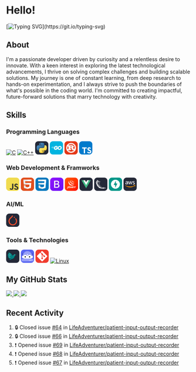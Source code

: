# Hello!

[![Typing SVG](https://readme-typing-svg.demolab.com?font=Fira+Code&width=435&lines=I'm+Life+Adventurer!;Talk+is+cheap.+Show+me+the+code.;Pioneering+a+future+where+technology+and+creativity+coexist+in+harmony.)](https://git.io/typing-svg)

## About

I'm a passionate developer driven by curiosity and a relentless desire to innovate. With a keen interest in exploring the latest technological advancements, I thrive on solving complex challenges and building scalable solutions. My journey is one of constant learning, from deep research to hands-on experimentation, and I always strive to push the boundaries of what's possible in the coding world. I'm committed to creating impactful, future-forward solutions that marry technology with creativity.

## Skills

### Programming Languages

<p align="left">
  <a href="https://docs.microsoft.com/en-us/cpp/?view=msvc-170" target="_blank" rel="noreferrer"><img src="https://raw.githubusercontent.com/danielcranney/readme-generator/main/public/icons/skills/c-colored.svg" width="36" height="36" alt="C" /></a>
  <a href="https://docs.microsoft.com/en-us/cpp/?view=msvc-170" target="_blank" rel="noreferrer"><img src="https://raw.githubusercontent.com/danielcranney/readme-generator/main/public/icons/skills/cplusplus-colored.svg" width="36" height="36" alt="C++" /></a>
  <a href="https://www.python.org/" target="_blank" rel="noreferrer"><img src="https://raw.githubusercontent.com/tandpfun/skill-icons/refs/heads/main/icons/Python-Dark.svg" width="36" height="36" alt="Python" /></a>
  <a href="https://go.dev/doc/" target="_blank" rel="noreferrer"><img src="https://raw.githubusercontent.com/tandpfun/skill-icons/refs/heads/main/icons/GoLang.svg" width="36" height="36" alt="Go" /></a>
  <a href="https://www.rust-lang.org/" target="_blank" rel="noreferrer"><img src="https://raw.githubusercontent.com/tandpfun/skill-icons/refs/heads/main/icons/Rust.svg" width="36" height="36" alt="Rust"/></a>
  <a href="https://www.typescriptlang.org/" target="_blank" rel="noreferrer"><img src="https://raw.githubusercontent.com/tandpfun/skill-icons/refs/heads/main/icons/TypeScript.svg" width="36" height="36" alt="TypeScript" /></a>
</p>

### Web Development & Framworks

<p align="left">
  <a href="https://developer.mozilla.org/en-US/docs/Web/JavaScript" target="_blank" rel="noreferrer"><img src="https://raw.githubusercontent.com/tandpfun/skill-icons/refs/heads/main/icons/JavaScript.svg" width="36" height="36" alt="JavaScript" /></a>
  <a href="https://developer.mozilla.org/en-US/docs/Glossary/HTML5" target="_blank" rel="noreferrer"><img src="https://raw.githubusercontent.com/tandpfun/skill-icons/refs/heads/main/icons/HTML.svg" width="36" height="36" alt="HTML5" /></a>
  <a href="https://www.w3.org/TR/CSS/#css" target="_blank" rel="noreferrer"><img src="https://raw.githubusercontent.com/tandpfun/skill-icons/refs/heads/main/icons/CSS.svg" width="36" height="36" alt="CSS3" /></a>
  <a href="https://getbootstrap.com/" target="_blank" rel="noreferrer"><img src="https://raw.githubusercontent.com/tandpfun/skill-icons/refs/heads/main/icons/Bootstrap.svg" width="36" height="36" alt="Bootstrap" /></a>
  <a href="https://jquery.com/" target="_blank" rel="noreferrer"><img src="https://raw.githubusercontent.com/tandpfun/skill-icons/refs/heads/main/icons/JQuery.svg" width="36" height="36" alt="JQuery" /></a>
  <a href="https://vuejs.org/" target="_blank" rel="noreferrer"><img src="https://raw.githubusercontent.com/tandpfun/skill-icons/refs/heads/main/icons/VueJS-Dark.svg" width="36" height="36" alt="Vue" /></a>
  <a href="https://palletsprojects.com/projects/flask" target="_blank" rel="noreferrer"><img src="https://raw.githubusercontent.com/tandpfun/skill-icons/refs/heads/main/icons/Flask-Dark.svg" width="36" height="36" alt="Flask" /></a>
  <a href="https://fastapi.tiangolo.com/" target="_blank" rel="noreferrer"><img src="https://raw.githubusercontent.com/tandpfun/skill-icons/refs/heads/main/icons/FastAPI.svg" width="36" height="36" alt="FastAPI" /></a>
  <a href="https://aws.amazon.com/" target="_blank" rel="noreferrer"><img src="https://raw.githubusercontent.com/tandpfun/skill-icons/refs/heads/main/icons/AWS-Dark.svg" width="36" height="36" alt="AWS"/></a>
</p>

### AI/ML

<a href="https://pytorch.org/" target="_blank" rel="noreferrer"><img src="https://raw.githubusercontent.com/tandpfun/skill-icons/refs/heads/main/icons/PyTorch-Dark.svg" width="36" height="36" alt="PyTorch"/></a>


### Tools & Technologies

<p align="left">
  <a href="https://www.latex-project.org/" target="_blank" rel="noreferrer"><img src="https://raw.githubusercontent.com/tandpfun/skill-icons/refs/heads/main/icons/LaTeX-Dark.svg" width="36" height="36" alt="LaTeX"/></a>
  <a href="https://discord.com/developers/docs/intro" target="_blank" rel="noreferrer"><img src="https://raw.githubusercontent.com/tandpfun/skill-icons/refs/heads/main/icons/DiscordBots.svg" width="36" height="36" alt="DiscordBots"/></a>
  <a href="https://git-scm.com/" target="_blank" rel="noreferrer"><img src="https://raw.githubusercontent.com/tandpfun/skill-icons/refs/heads/main/icons/Git.svg" width="36" height="36" alt="Git" /></a>
  <a href="https://www.linux.org" target="_blank" rel="noreferrer"><img src="https://raw.githubusercontent.com/danielcranney/readme-generator/main/public/icons/skills/linux-colored.svg" width="36" height="36" alt="Linux" /></a>
</p>
<!--   <a href="https://www.oracle.com/java/" target="_blank" rel="noreferrer"><img src="https://raw.githubusercontent.com/danielcranney/readme-generator/main/public/icons/skills/java-colored.svg" width="36" height="36" alt="Java" /></a> -->
<!--   <a href="https://docs.microsoft.com/en-us/dotnet/csharp/" target="_blank" rel="noreferrer"><img src="https://raw.githubusercontent.com/danielcranney/readme-generator/main/public/icons/skills/csharp-colored.svg" width="36" height="36" alt="C#" /></a> -->
<!--   <a href="https://angular.io/" target="_blank" rel="noreferrer"><img src="https://raw.githubusercontent.com/danielcranney/readme-generator/main/public/icons/skills/angularjs-colored.svg" width="36" height="36" alt="Angular" /></a> -->

<!-- 
<p align="left"> <a href="https://www.github.com/Lifeadventurer" target="_blank" rel="noreferrer"> <picture> <source media="(prefers-color-scheme: dark)" srcset="https://raw.githubusercontent.com/danielcranney/readme-generator/main/public/icons/socials/github-dark.svg" /> <source media="(prefers-color-scheme: light)" srcset="https://raw.githubusercontent.com/danielcranney/readme-generator/main/public/icons/socials/github.svg" /> <img src="https://raw.githubusercontent.com/danielcranney/readme-generator/main/public/icons/socials/github.svg" width="32" height="32" /> </picture> </a></p>
-->
## My GitHub Stats
<p>

<a href="https://github.com/lifeadventurer">
  <img width="345em" src="https://github-readme-stats.vercel.app/api?username=lifeadventurer&count_private=true&theme=tokyonight&show_icons=true&rank_icon=percentile&show=prs_merged_percentage&disable_animations=true&hide_border=true"/>
  <img width="225em" src="https://github-readme-stats.vercel.app/api/top-langs/?username=lifeadventurer&layout=compact&hide=css,HTML,shell,batchfile&langs_count=10&theme=tokyonight&exclude_repo=old-blog&size_weight=0.5&count_weight=0.5&disable_animations=true&hide_border=true"/> <!-- hide css, html if I have more languages && the percentage -->
 <img width="410em" src="https://streak-stats.demolab.com/?user=lifeadventurer&theme=tokyonight&disable_animations=true&hide_border=true"/>
</a>

</p>

## Recent Activity

<!--START_SECTION:activity-->
1. 🔒 Closed issue [#64](https://github.com/LifeAdventurer/patient-input-output-recorder/issues/64) in [LifeAdventurer/patient-input-output-recorder](https://github.com/LifeAdventurer/patient-input-output-recorder)
2. 🔒 Closed issue [#66](https://github.com/LifeAdventurer/patient-input-output-recorder/issues/66) in [LifeAdventurer/patient-input-output-recorder](https://github.com/LifeAdventurer/patient-input-output-recorder)
3. ❗ Opened issue [#69](https://github.com/LifeAdventurer/patient-input-output-recorder/issues/69) in [LifeAdventurer/patient-input-output-recorder](https://github.com/LifeAdventurer/patient-input-output-recorder)
4. ❗ Opened issue [#68](https://github.com/LifeAdventurer/patient-input-output-recorder/issues/68) in [LifeAdventurer/patient-input-output-recorder](https://github.com/LifeAdventurer/patient-input-output-recorder)
5. ❗ Opened issue [#67](https://github.com/LifeAdventurer/patient-input-output-recorder/issues/67) in [LifeAdventurer/patient-input-output-recorder](https://github.com/LifeAdventurer/patient-input-output-recorder)
<!--END_SECTION:activity-->
